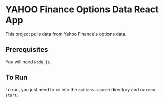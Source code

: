 # YAHOO Finance Options Data React App
This project pulls data from Yahoo Finance's options data. 

## Prerequisites 
You will need `Node.js`. 

## To Run
To run, you just need to `cd` into the `options-search` directory and run `npm start`.
